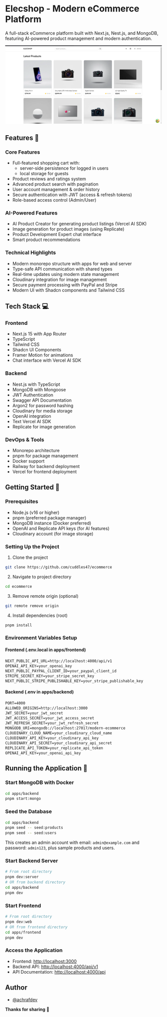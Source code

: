 # Elecshop - Modern eCommerce Platform

A full-stack eCommerce platform built with Next.js, Nest.js, and MongoDB, featuring AI-powered product management and modern authentication.

![Elecshop preview image](./apps/frontend/public/images/preview.png)

## Features 🚀

### Core Features
- Full-featured shopping cart with:
  - server-side persistence for logged in users
  - local storage for guests
- Product reviews and ratings system
- Advanced product search with pagination
- User account management & order history
- Secure authentication with JWT (access & refresh tokens)
- Role-based access control (Admin/User)

### AI-Powered Features
- AI Product Creator for generating product listings (Vercel AI SDK)
- Image generation for product images (using Replicate)
- Product Development Expert chat interface
- Smart product recommendations

### Technical Highlights
- Modern monorepo structure with apps for web and server
- Type-safe API communication with shared types
- Real-time updates using modern state management
- Cloudinary integration for image management
- Secure payment processing with PayPal and Stripe
- Modern UI with Shadcn components and Tailwind CSS

## Tech Stack 💻

### Frontend
- Next.js 15 with App Router
- TypeScript
- Tailwind CSS
- Shadcn UI Components
- Framer Motion for animations
- Chat interface with Vercel AI SDK

### Backend
- Nest.js with TypeScript
- MongoDB with Mongoose
- JWT Authentication
- Swagger API Documentation
- Argon2 for password hashing
- Cloudinary for media storage
- OpenAI integration
- Text Vercel AI SDK
- Replicate for image generation

### DevOps & Tools
- Monorepo architecture
- pnpm for package management
- Docker support
- Railway for backend deployment
- Vercel for frontend deployment

## Getting Started 🏃

### Prerequisites
- Node.js (v16 or higher)
- pnpm (preferred package manager)
- MongoDB instance (Docker preferred)
- OpenAI and Replicate API keys (for AI features)
- Cloudinary account (for image storage)

### Setting Up the Project

1. Clone the project

```bash
git clone https://github.com/cuddles47/ecommerce
```

2. Navigate to project directory

```bash
cd ecommerce
```

3. Remove remote origin (optional)

```bash
git remote remove origin
```

4. Install dependencies (root)

```bash
pnpm install
```

### Environment Variables Setup

#### Frontend (.env.local in apps/frontend)

```
NEXT_PUBLIC_API_URL=http://localhost:4000/api/v1
OPENAI_API_KEY=your_openai_key
NEXT_PUBLIC_PAYPAL_CLIENT_ID=your_paypal_client_id
STRIPE_SECRET_KEY=your_stripe_secret_key
NEXT_PUBLIC_STRIPE_PUBLISHABLE_KEY=your_stripe_publishable_key
```

#### Backend (.env in apps/backend)

```
PORT=4000
ALLOWED_ORIGINS=http://localhost:3000
JWT_SECRET=your_jwt_secret
JWT_ACCESS_SECRET=your_jwt_access_secret
JWT_REFRESH_SECRET=your_jwt_refresh_secret
MONGODB_URI=mongodb://localhost:27017/modern-ecommerce
CLOUDINARY_CLOUD_NAME=your_cloudinary_cloud_name
CLOUDINARY_API_KEY=your_cloudinary_api_key
CLOUDINARY_API_SECRET=your_cloudinary_api_secret
REPLICATE_API_TOKEN=your_replicate_api_token
OPENAI_API_KEY=your_openai_api_key
```

## Running the Application 🚀

### Start MongoDB with Docker
```bash
cd apps/backend
pnpm start:mongo
```

### Seed the Database
```bash
cd apps/backend
pnpm seed -- seed:products
pnpm seed -- seed:users
```
This creates an admin account with email: `admin@example.com` and password: `admin123`, plus sample products and users.

### Start Backend Server
```bash
# From root directory
pnpm dev:server
# OR from backend directory
cd apps/backend
pnpm dev
```

### Start Frontend
```bash
# From root directory
pnpm dev:web
# OR from frontend directory
cd apps/frontend
pnpm dev
```

### Access the Application
- Frontend: [http://localhost:3000](http://localhost:3000)
- Backend API: [http://localhost:4000/api/v1](http://localhost:4000/api/v1)
- API Documentation: [http://localhost:4000/api](http://localhost:4000/api)

## Author
- [@achrafdev](https://achrafdev.com)

**Thanks for sharing** 🚀

